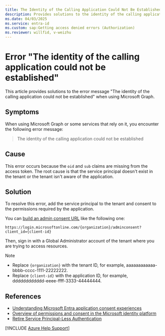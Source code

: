 ```yaml
---
title: The Identity of the Calling Application Could Not Be Established
description: Provides solutions to the identity of the calling application could not be established error when using Microsoft Graph.
ms.date: 04/03/2025
ms.service: entra-id
ms.custom: sap:Getting access denied errors (Authorization)
ms.reviewer: willfid, v-weizhu
---
```

# Error "The identity of the calling application could not be established"

This article provides solutions to the error message "The identity of the calling application could not be established" when using Microsoft Graph.

## Symptoms

When using Microsoft Graph or some services that rely on it, you encounter the following error message:

> The identity of the calling application could not be established

## Cause

This error occurs because the `oid` and `sub` claims are missing from the access token. The root cause is that the service principal doesn't exist in the tenant or the tenant isn't aware of the application.

## Solution

To resolve this error, add the service principal to the tenant and consent to the permissions required by the application.

You can [build an admin consent URL](/entra/identity/enterprise-apps/grant-admin-consent#construct-the-url-for-granting-tenant-wide-admin-consent) like the following one:

`https://login.microsoftonline.com/{organization}/adminconsent?client_id={client-id}`

Then, sign in with a Global Administrator account of the tenant where you are trying to access resources.

> [!NOTE]
> - Replace `{organization}` with the tenant ID, for example, aaaaaaaaaaaa-bbbb-cccc-1111-22222222.
> - Replace `{client-id}` with the application ID, for example, dddddddddddd-eeee-ffff-3333-44444444.

## References

- [Understanding Microsoft Entra application consent experiences](/entra/identity-platform/application-consent-experience)
- [Overview of permissions and consent in the Microsoft identity platform](/entra/identity-platform/permissions-consent-overview)
- [Retire Service Principal-Less Authentication](/entra/identity-platform/retire-service-principal-less-authentication)


[!INCLUDE [Azure Help Support](../../../includes/azure-help-support.md)]